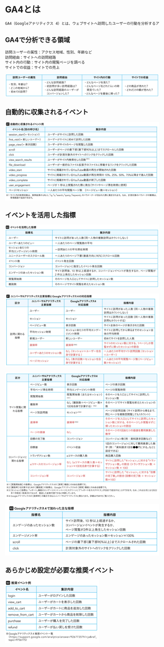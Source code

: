 # GA4とは
```txt
GA4（Googleアナリティクス 4）とは、ウェブサイトへ訪問したユーザーの行動を分析するアクセス解析ツールです。 Googleアナリティクス4を自社サイトに導入することで、サイト内でのユーザーの行動だけでなく、自社の商品やサービスに興味を持っている年齢層や性別まで把握できます。
```

## GA4で分析できる領域
```txt
訪問ユーザーの属性：アクセス地域、性別、年齢など
訪問経由：サイトへの訪問経路
サイト内の行動：サイト内の閲覧ページを調べる
サイトでの収益：サイトでの売上
```
![alt text](image-3.png)

## 自動的に収集されるイベント
![alt text](image-4.png)

## イベントを活用した指標
![alt text](image-5.png)

![alt text](image-7.png)

![alt text](image-8.png)

![alt text](image-9.png)

## あらかじめ設定が必要な推奨イベント
![alt text](image-6.png)

